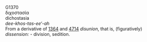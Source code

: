 <body>
  <p>G1370<br>  διχοστασία  <br> dichostasia  <br><i>dee-khos-tas-ee‘-ah </i><br>From a derivative of <a href="g1364.htm">1364</a> and <a href="g4714.htm">4714</a>  <i>disunion</i>, that is, (figuratively) <i>dissension:</i> - division, sedition.<br></p>
 </body>
